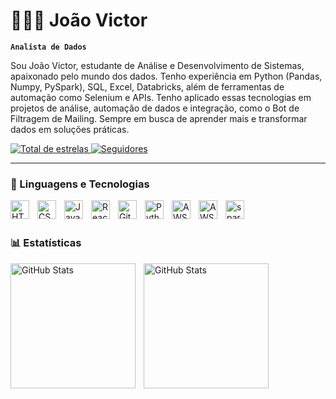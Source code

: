 # 👩🏻‍💻 João Victor

**`Analista de Dados`**

Sou João Victor, estudante de Análise e Desenvolvimento de Sistemas, apaixonado pelo mundo dos dados. Tenho experiência em Python (Pandas, Numpy, PySpark), SQL, Excel, Databricks, além de ferramentas de automação como Selenium e APIs. Tenho aplicado essas tecnologias em projetos de análise, automação de dados e integração, como o Bot de Filtragem de Mailing. Sempre em busca de aprender mais e transformar dados em soluções práticas.

<p align="left">
    <a href="https://github.com/joao10010?tab=repositories&sort=stargazers">
        <img 
            alt="Total de estrelas" 
            title="Total de estrelas GitHub" 
            src="https://custom-icon-badges.demolab.com/github/stars/joao10010?color=55960c&style=for-the-badge&labelColor=488207&logo=star&label=estrelas"
        />
    </a>
    <a href="https://github.com/joao10010?tab=followers">
        <img 
            alt="Seguidores" 
            title="Me siga no GitHub" 
            src="https://custom-icon-badges.demolab.com/github/followers/joao10010?color=236ad3&labelColor=1155ba&style=for-the-badge&logo=github&label=Seguidores&logoColor=white"
        />
    </a>
</p>

---

### 🤖 Linguagens e Tecnologias

<img 
    align="left" 
    alt="HTML"
    title="HTML" 
    width="30px" 
    style="padding-right: 10px;" 
    src="https://cdn.jsdelivr.net/gh/devicons/devicon@latest/icons/html5/html5-original.svg" 
/>
<img 
    align="left" 
    alt="CSS" 
    title="CSS"
    width="30px" 
    style="padding-right: 10px;" 
    src="https://cdn.jsdelivr.net/gh/devicons/devicon@latest/icons/css3/css3-original.svg" 
/>
<img 
    align="left" 
    alt="JavaScript" 
    title="JavaScript"
    width="30px" 
    style="padding-right: 10px;" 
    src="https://cdn.jsdelivr.net/gh/devicons/devicon@latest/icons/javascript/javascript-original.svg" 
/>
<img 
    align="left" 
    alt="React"
    title="React" 
    width="30px" 
    style="padding-right: 10px;" 
    src="https://cdn.jsdelivr.net/gh/devicons/devicon@latest/icons/react/react-original.svg" 
/>
<img 
    align="left" 
    alt="Git" 
    title="Git"
    width="30px" 
    style="padding-right: 10px;" 
    src="https://cdn.jsdelivr.net/gh/devicons/devicon@latest/icons/git/git-original.svg" 
/>
<img 
    align="left" 
    alt="Python" 
    title="Python"
    width="30px" 
    style="padding-right: 10px;" 
    src="https://cdn.jsdelivr.net/gh/devicons/devicon@latest/icons/python/python-original.svg" 
/>

<img 
  align="left" 
  alt="AWS" 
  title="AWS"
  width="30px" 
  style="padding-right: 10px;"
  src="https://cdn.jsdelivr.net/gh/devicons/devicon@latest/icons/threedsmax/threedsmax-original.svg" 
  />

  
<img 
  align="left" 
  alt="AWS" 
  title="AWS"
  width="30px" 
  style="padding-right: 10px;"
  src="https://cdn.jsdelivr.net/gh/devicons/devicon@latest/icons/threedsmax/threedsmax-original.svg" 
    />
    
<img
  align="left" 
  alt="spark" 
  title="spark"
  width="30px" 
  style="padding-right: 10px;"
  src="https://cdn.jsdelivr.net/gh/devicons/devicon@latest/icons/threedsmax/threedsmax-original.svg" 
  />
          
          
          

<br/>
<br/>

### 📊 Estatísticas

<p>
  <img 
    align="left" 
    alt="GitHub Stats" 
    height="200" 
    style="padding-right: 10px;" 
    src="https://github-readme-stats.vercel.app/api?username=joao10010&show_icons=true&theme=tokyonight&include_all_commits=true&locale=pt-br" 
  />

<img 
  align="left" 
  alt="GitHub Stats" 
  height="200" 
  src="https://github-readme-stats.vercel.app/api/top-langs/?username=joao10010&theme=tokyonight&layout=compact&custom_title=Tecnologias&langs_count=9" 
  />

</p>
